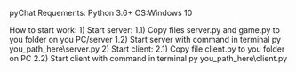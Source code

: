 pyChat
Requements:
    Python 3.6+
    OS:Windows 10

How to start work:
    1) Start server:
        1.1) Copy files server.py and game.py to you folder on you PC/server
        1.2) Start server with command in terminal
                py you_path_here\server.py
    2) Start client:
        2.1) Copy file client.py to you folder on PC
        2.2) Start client with command in terminal
                py you_path_here\client.py
